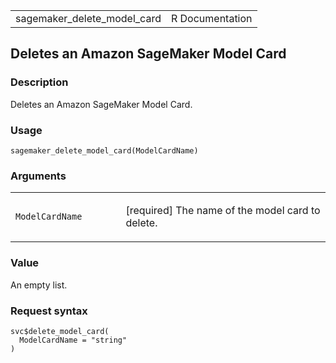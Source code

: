 <table style="width: 100%;">
<tbody>
<tr class="odd">
<td>sagemaker_delete_model_card</td>
<td style="text-align: right;">R Documentation</td>
</tr>
</tbody>
</table>

## Deletes an Amazon SageMaker Model Card

### Description

Deletes an Amazon SageMaker Model Card.

### Usage

    sagemaker_delete_model_card(ModelCardName)

### Arguments

<table>
<colgroup>
<col style="width: 35%" />
<col style="width: 65%" />
</colgroup>
<tbody>
<tr class="odd">
<td><code
id="sagemaker_delete_model_card_:_ModelCardName">ModelCardName</code></td>
<td><p>[required] The name of the model card to delete.</p></td>
</tr>
</tbody>
</table>

### Value

An empty list.

### Request syntax

    svc$delete_model_card(
      ModelCardName = "string"
    )
